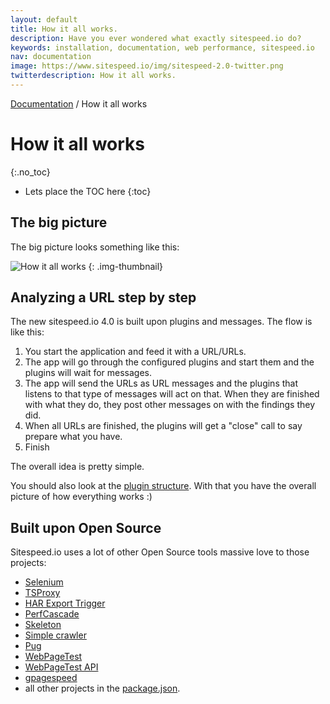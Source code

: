 ```yaml
---
layout: default
title: How it all works.
description: Have you ever wondered what exactly sitespeed.io do?
keywords: installation, documentation, web performance, sitespeed.io
nav: documentation
image: https://www.sitespeed.io/img/sitespeed-2.0-twitter.png
twitterdescription: How it all works.
---
```

[Documentation]({{site.baseurl}}/documentation/sitespeed.io/) / How it all works

# How it all works
{:.no_toc}

* Lets place the TOC here
{:toc}

## The big picture
The big picture looks something like this:

![How it all works]({{site.baseurl}}/img/sitespeed-how-it-works.png)
{: .img-thumbnail}

## Analyzing a URL step by step
The new sitespeed.io 4.0 is built upon plugins and messages. The flow is like this:

1. You start the application and feed it with a URL/URLs.
2. The app will go through the configured plugins and start them and the plugins will wait for messages.
3. The app will send the URLs as URL messages and the plugins that listens to that type of messages will act on that. When they are finished with what they do, they post other messages on with the findings they did.
4. When all URLs are finished, the plugins will get a "close" call to say prepare what you have.
5. Finish

The overall idea is pretty simple.

You should also look at the [plugin structure]({{site.baseurl}}/documentation/sitespeed.io/plugins/#create-your-own-plugin). With that you have the overall picture of how everything works :)

## Built upon Open Source
Sitespeed.io uses a lot of other Open Source tools massive love to those projects:

 * [Selenium](http://www.seleniumhq.org/)
 * [TSProxy](https://github.com/WPO-Foundation/tsproxy)
 * [HAR Export Trigger](https://github.com/firebug/har-export-trigger)
 * [PerfCascade](https://github.com/micmro/PerfCascade)
 * [Skeleton](http://getskeleton.com)
 * [Simple crawler](https://github.com/cgiffard/node-simplecrawler)
 * [Pug](https://www.npmjs.com/package/pug)
 * [WebPageTest](https://www.webpagetest.org)
 * [WebPageTest API](https://github.com/marcelduran/webpagetest-api)
 * [gpagespeed](https://www.npmjs.com/package/gpagespeed)
 * all other projects in the [package.json](https://github.com/sitespeedio/sitespeed.io/blob/master/package.json).
